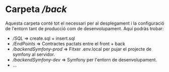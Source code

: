 # Carpeta _/back_

Aquesta carpeta conté tot el necessari per al desplegament i la configuració de l'entorn tant de producció com de desenvolupament.
Aquí podràs trobar:
 -  _/SQL_ => create.sql + insert.sql
 -  _/EndPoints_ => Contractes pactats entre el front + back
 -  _/backendSymfony-prod_ => Fitxer .env.local per pujar el projecte de symfony al servidor.
 -  _/backendSymfony-dev_ => Symfony per l'entorn de desenvolupament.
 -  ...
